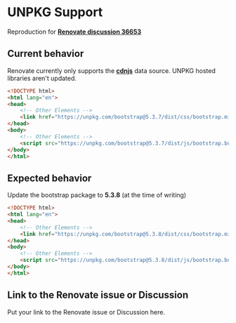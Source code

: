# UNPKG Support

Reproduction for **[Renovate discussion 36653](https://github.com/renovatebot/renovate/discussions/36653)**

## Current behavior

Renovate currently only supports the **[cdnjs](https://docs.renovatebot.com/modules/datasource/cdnjs/)** data source. UNPKG hosted libraries aren't updated.

```html
<!DOCTYPE html>
<html lang="en">
<head>
    <!-- Other Elements -->
    <link href="https://unpkg.com/bootstrap@5.3.7/dist/css/bootstrap.min.css" rel="stylesheet"> <!--Update package to next available version -->
</head>
<body>
    <!-- Other Elements -->
    <script src="https://unpkg.com/bootstrap@5.3.7/dist/js/bootstrap.bundle.min.js"></script> <!--Update package to next available version -->
</body>
</html>
```

## Expected behavior

Update the bootstrap package to **5.3.8** (at the time of writing)

```html
<!DOCTYPE html>
<html lang="en">
<head>
    <!-- Other Elements -->
    <link href="https://unpkg.com/bootstrap@5.3.8/dist/css/bootstrap.min.css" rel="stylesheet"> <!--Update package to next available version -->
</head>
<body>
    <!-- Other Elements -->
    <script src="https://unpkg.com/bootstrap@5.3.8/dist/js/bootstrap.bundle.min.js"></script> <!--Update package to next available version -->
</body>
</html>
```

## Link to the Renovate issue or Discussion

Put your link to the Renovate issue or Discussion here.
